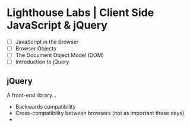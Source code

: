 # Lighthouse Labs | Client Side JavaScript & jQuery

* [ ] JavaScript in the Browser
* [ ] Browser Objects
* [ ] The Document Object Model (DOM)
* [ ] Introduction to jQuery

## jQuery

A front-end library...

* Backwards compatibility
* Cross-compatibility between browsers (not as important these days)
* 
